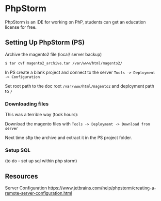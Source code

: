 # PhpStorm
PhpStorm is an IDE for working on PhP, students can get an education license for free.

## Setting Up PhpStorm (PS)

Archive the magento2 file (local/ server backup)
```
$ tar cvf magento2_archive.tar /var/www/html/magento2/
```

In PS create a blank project and connect to the server
`Tools -> Deployment -> Configuration`

Set root path to the doc root `/var/www/html/magento2` and deployment path to `/`

### Downloading files

This was a terrible way (took hours):

Download the magento files with `Tools -> Deployment -> Download from server`

Next time sftp the archive and extract it in the PS project folder.

### Setup SQL

(to do - set up sql within php storm)

## Resources

Server Configuration https://www.jetbrains.com/help/phpstorm/creating-a-remote-server-configuration.html


